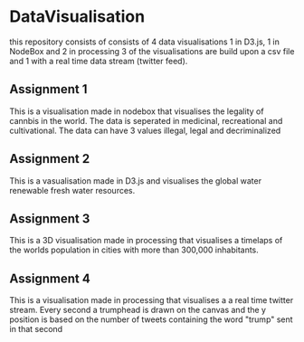 # DataVisualisation

this repository consists of consists of 4 data visualisations
1 in D3.js, 1 in NodeBox and 2 in processing
3 of the visualisations are build upon a csv file and 1 with a real time data stream (twitter feed).

## Assignment 1

This is a visualisation made in nodebox that visualises the legality of cannbis in the world.
The data is seperated in medicinal, recreational and cultivational.
The data can have 3 values illegal, legal and decriminalized

## Assignment 2 

This is a vasualisation made in D3.js and visualises the global water renewable fresh water resources.

## Assignment 3 

This is a 3D visualisation made in processing that visualises a timelaps of the worlds population
in cities with more than 300,000 inhabitants.

## Assignment 4 

This is a visualisation made in processing that visualises a a real time twitter stream.
Every second a trumphead is drawn on the canvas and the y position is based on the number of tweets containing the word
"trump" sent in that second
